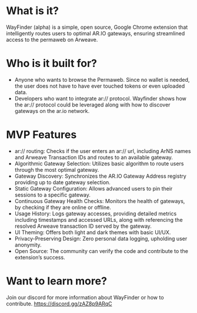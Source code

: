 # What is it?
WayFinder (alpha) is a simple, open source, Google Chrome extension that intelligently routes users to optimal AR.IO gateways, ensuring streamlined access to the permaweb on Arweave.

# Who is it built for?
- Anyone who wants to browse the Permaweb.  Since no wallet is needed, the user does not have to have ever touched tokens or even uploaded data.
- Developers who want to integrate ar:// protocol.  Wayfinder shows how the ar:// protocol could be leveraged along with how to discover gateways on the ar.io network.

# MVP Features
- ar:// routing: Checks if the user enters an ar:// url, including ArNS names and Arweave Transaction IDs and routes to an available gateway.
- Algorithmic Gateway Selection: Utilizes basic algorithm to route users through the most optimal gateway.
- Gateway Discovery: Synchronizes the AR.IO Gateway Address registry providing up to date gateway selection.
- Static Gateway Configuration: Allows advanced users to pin their sessions to a specific gateway.
- Continuous Gateway Health Checks: Monitors the health of gateways, by checking if they are online or offline.
- Usage History: Logs gateway accesses, providing detailed metrics including timestamps and accessed URLs, along with referencing the resolved Arweave transaction ID served by the gateway.
- UI Theming: Offers both light and dark themes with basic UI/UX.
- Privacy-Preserving Design: Zero personal data logging, upholding user anonymity.
- Open Source: The community can verify the code and contribute to the extension’s success.

# Want to learn more?
Join our discord for more information about WayFinder or how to contribute. https://discord.gg/zAZ8p9ARqC
